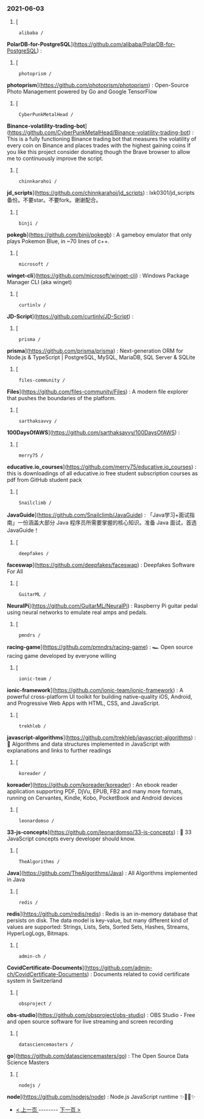 ### 2021-06-03 
1. [
    

        alibaba /
**PolarDB-for-PostgreSQL**](https://github.com/alibaba/PolarDB-for-PostgreSQL) : 
1. [
    

        photoprism /
**photoprism**](https://github.com/photoprism/photoprism) : Open-Source Photo Management powered by Go and Google TensorFlow
1. [
    

        CyberPunkMetalHead /
**Binance-volatility-trading-bot**](https://github.com/CyberPunkMetalHead/Binance-volatility-trading-bot) : This is a fully functioning Binance trading bot that measures the volatility of every coin on Binance and places trades with the highest gaining coins If you like this project consider donating though the Brave browser to allow me to continuously improve the script.
1. [
    

        chinnkarahoi /
**jd_scripts**](https://github.com/chinnkarahoi/jd_scripts) : lxk0301/jd_scripts备份。不要star。不要fork。谢谢配合。
1. [
    

        binji /
**pokegb**](https://github.com/binji/pokegb) : A gameboy emulator that only plays Pokemon Blue, in ~70 lines of c++.
1. [
    

        microsoft /
**winget-cli**](https://github.com/microsoft/winget-cli) : Windows Package Manager CLI (aka winget)
1. [
    

        curtinlv /
**JD-Script**](https://github.com/curtinlv/JD-Script) : 
1. [
    

        prisma /
**prisma**](https://github.com/prisma/prisma) : Next-generation ORM for Node.js & TypeScript | PostgreSQL, MySQL, MariaDB, SQL Server & SQLite
1. [
    

        files-community /
**Files**](https://github.com/files-community/Files) : A modern file explorer that pushes the boundaries of the platform.
1. [
    

        sarthaksavvy /
**100DaysOfAWS**](https://github.com/sarthaksavvy/100DaysOfAWS) : 
1. [
    

        merry75 /
**educative.io_courses**](https://github.com/merry75/educative.io_courses) : this is downloadings of all educative.io free student subscription courses as pdf from GitHub student pack
1. [
    

        Snailclimb /
**JavaGuide**](https://github.com/Snailclimb/JavaGuide) : 「Java学习+面试指南」一份涵盖大部分 Java 程序员所需要掌握的核心知识。准备 Java 面试，首选 JavaGuide！
1. [
    

        deepfakes /
**faceswap**](https://github.com/deepfakes/faceswap) : Deepfakes Software For All
1. [
    

        GuitarML /
**NeuralPi**](https://github.com/GuitarML/NeuralPi) : Raspberry Pi guitar pedal using neural networks to emulate real amps and pedals.
1. [
    

        pmndrs /
**racing-game**](https://github.com/pmndrs/racing-game) : 🏎 Open source racing game developed by everyone willing
1. [
    

        ionic-team /
**ionic-framework**](https://github.com/ionic-team/ionic-framework) : A powerful cross-platform UI toolkit for building native-quality iOS, Android, and Progressive Web Apps with HTML, CSS, and JavaScript.
1. [
    

        trekhleb /
**javascript-algorithms**](https://github.com/trekhleb/javascript-algorithms) : 📝 Algorithms and data structures implemented in JavaScript with explanations and links to further readings
1. [
    

        koreader /
**koreader**](https://github.com/koreader/koreader) : An ebook reader application supporting PDF, DjVu, EPUB, FB2 and many more formats, running on Cervantes, Kindle, Kobo, PocketBook and Android devices
1. [
    

        leonardomso /
**33-js-concepts**](https://github.com/leonardomso/33-js-concepts) : 📜 33 JavaScript concepts every developer should know.
1. [
    

        TheAlgorithms /
**Java**](https://github.com/TheAlgorithms/Java) : All Algorithms implemented in Java
1. [
    

        redis /
**redis**](https://github.com/redis/redis) : Redis is an in-memory database that persists on disk. The data model is key-value, but many different kind of values are supported: Strings, Lists, Sets, Sorted Sets, Hashes, Streams, HyperLogLogs, Bitmaps.
1. [
    

        admin-ch /
**CovidCertificate-Documents**](https://github.com/admin-ch/CovidCertificate-Documents) : Documents related to covid certificate system in Switzerland
1. [
    

        obsproject /
**obs-studio**](https://github.com/obsproject/obs-studio) : OBS Studio - Free and open source software for live streaming and screen recording
1. [
    

        datasciencemasters /
**go**](https://github.com/datasciencemasters/go) : The Open Source Data Science Masters
1. [
    

        nodejs /
**node**](https://github.com/nodejs/node) : Node.js JavaScript runtime ✨🐢🚀✨ 

- [ < 上一页 ](https://github.com/able8/github-trending-daily-record/blob/master/2021-06-02.md) -------- [ 下一页 > ](https://github.com/able8/github-trending-daily-record/blob/master/2021-06-04.md)